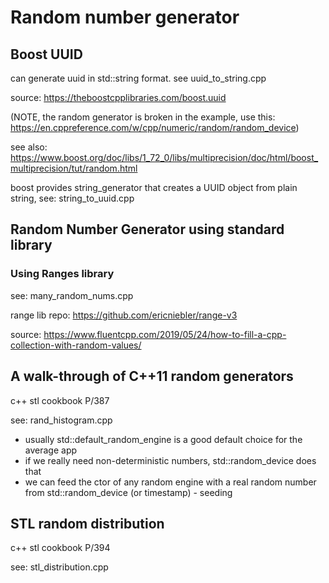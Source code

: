 # Random number generator

## Boost UUID

can generate uuid in std::string format. see uuid_to_string.cpp

source: <https://theboostcpplibraries.com/boost.uuid>

(NOTE, the random generator is broken in the example, use this: <https://en.cppreference.com/w/cpp/numeric/random/random_device>)

see also: <https://www.boost.org/doc/libs/1_72_0/libs/multiprecision/doc/html/boost_multiprecision/tut/random.html>

boost provides string_generator that creates a UUID object from plain string, see: string_to_uuid.cpp 

## Random Number Generator using standard library

### Using Ranges library

see: many_random_nums.cpp

range lib repo: <https://github.com/ericniebler/range-v3>

source: <https://www.fluentcpp.com/2019/05/24/how-to-fill-a-cpp-collection-with-random-values/>

## A walk-through of C++11 random generators

c++ stl cookbook P/387

see: rand_histogram.cpp

- usually std::default_random_engine is a good default choice for the average app
- if we really need non-deterministic numbers, std::random_device does that
- we can feed the ctor of any random engine with a real random number from std::random_device (or timestamp) - seeding

## STL random distribution

c++ stl cookbook P/394

see: stl_distribution.cpp
